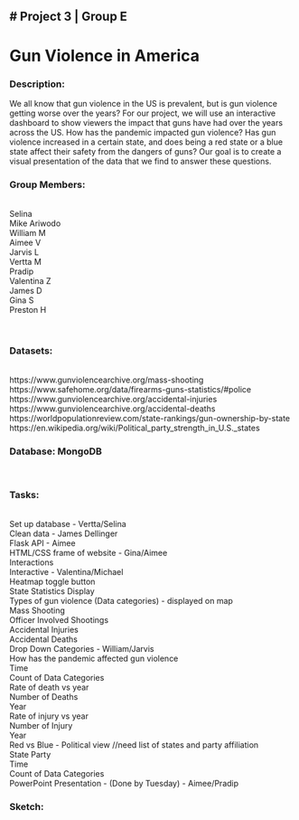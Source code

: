<h2> #  Project 3 | Group E </h2>
<h1>Gun Violence in America</h1>


<p>
<h3> Description:</h3>  
We all know that gun violence in the US is prevalent, but is gun violence getting worse over the years? For our project, we will use an interactive  dashboard to show viewers the impact that guns have had over the years across the US. How has the pandemic impacted gun violence? Has gun violence increased in a certain state, and does being a red state or a blue state affect their safety from the dangers of guns? Our goal is to create a visual presentation of the data that we find to answer these questions. 
<p>
<h3> Group Members:</h3> <br>
Selina<br>
Mike Ariwodo<br>
William M<br>
Aimee V<br>
Jarvis L<br>
Vertta M<br>
Pradip<br>
Valentina Z<br>
James D<br>
Gina S<br>
Preston H<br>
<p>
  <br>
  
<h3>Datasets:</h3>  <br> 
https://www.gunviolencearchive.org/mass-shooting  <br>
 https://www.safehome.org/data/firearms-guns-statistics/#police  <br>
https://www.gunviolencearchive.org/accidental-injuries <br>
https://www.gunviolencearchive.org/accidental-deaths <br>
https://worldpopulationreview.com/state-rankings/gun-ownership-by-state  <br>
https://en.wikipedia.org/wiki/Political_party_strength_in_U.S._states  <br>
<p>
<h3> Database: MongoDB  </h3> <br>

<p>
<h3> Tasks:  </h3><br>
Set up database - Vertta/Selina   <br>
Clean data - James Dellinger    <br>
Flask API - Aimee    <br>
HTML/CSS frame of website - Gina/Aimee   <br>
Interactions   <br>
Interactive - Valentina/Michael   <br>
Heatmap toggle button   <br>
State Statistics Display   <br>
Types of gun violence (Data categories) - displayed on map   <br>
Mass Shooting   <br>
Officer Involved Shootings  <br>
Accidental Injuries   <br>
Accidental Deaths    <br>
Drop Down Categories - William/Jarvis    <br>
How has the pandemic affected gun violence   <br>
Time   <br>
Count of Data Categories    <br>
Rate of death vs year   <br>
Number of Deaths    <br>
Year    <br>
Rate of injury vs year   <br>
Number of Injury   <br>
Year   <br>
Red vs Blue - Political view //need list of states and party affiliation  <br>
State Party  <br>
Time  <br>
Count of Data Categories  <br>
PowerPoint Presentation - (Done by Tuesday) - Aimee/Pradip   <br>
 
<p>

<h3>Sketch: </h3>  <br>

